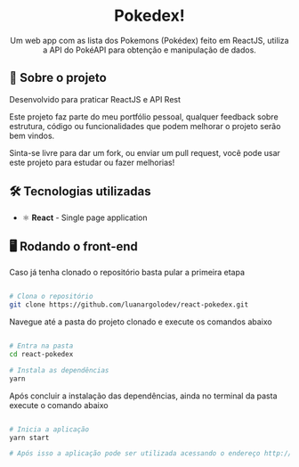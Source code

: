 <h1 align="center">
<br>
Pokedex!
</h1>

<p align="center">Um web app com as lista dos Pokemons (Pokédex) feito em ReactJS, utiliza a API do PokéAPI para obtenção e manipulação de dados.
</p>

## 📃 Sobre o projeto

Desenvolvido para praticar ReactJS e API Rest

Este projeto faz parte do meu portfólio pessoal, qualquer feedback sobre estrutura, código ou funcionalidades que podem melhorar o projeto serão bem vindos.

Sinta-se livre para dar um fork, ou enviar um pull request, você pode usar este projeto para estudar ou fazer melhorias!


## 🛠 Tecnologias utilizadas

- ⚛ **React** - Single page application


## 🖥 Rodando o front-end

Caso já tenha clonado o repositório basta pular a primeira etapa

```bash

# Clona o repositório
git clone https://github.com/luanargolodev/react-pokedex.git

```

Navegue até a pasta do projeto clonado e execute os comandos abaixo

```bash

# Entra na pasta
cd react-pokedex

# Instala as dependências
yarn

```
Após concluir a instalação das dependências, ainda no terminal da pasta execute o comando abaixo

```bash

# Inicia a aplicação
yarn start

# Após isso a aplicação pode ser utilizada acessando o endereço http://localhost:3000

```

